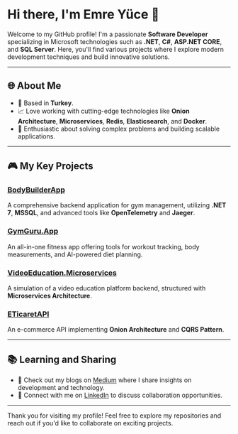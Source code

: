 # Hi there, I'm Emre Yüce 👋

Welcome to my GitHub profile! I'm a passionate **Software Developer** specializing in Microsoft technologies such as **.NET**, **C#**, **ASP.NET CORE**, and **SQL Server**. Here, you'll find various projects where I explore modern development techniques and build innovative solutions.

---

## 🌐 About Me

- 🏡 Based in **Turkey**.
- 📈 Love working with cutting-edge technologies like **Onion Architecture**, **Microservices**, **Redis**, **Elasticsearch**, and **Docker**.
- 🔎 Enthusiastic about solving complex problems and building scalable applications.

---

## 🎮 My Key Projects

### [BodyBuilderApp](https://github.com/emreyuce90/BodyBuilderApp)
A comprehensive backend application for gym management, utilizing **.NET 7**, **MSSQL**, and advanced tools like **OpenTelemetry** and **Jaeger**.

### [GymGuru.App](https://github.com/emreyuce90/GymGuru.App)
An all-in-one fitness app offering tools for workout tracking, body measurements, and AI-powered diet planning.

### [VideoEducation.Microservices](https://github.com/emreyuce90/VideoEducation.Microservices)
A simulation of a video education platform backend, structured with **Microservices Architecture**.

### [ETicaretAPI](https://github.com/emreyuce90/ETicaretAPI)
An e-commerce API implementing **Onion Architecture** and **CQRS Pattern**.

---

## 📚 Learning and Sharing

- 💬 Check out my blogs on [Medium](https://medium.com/@emreyuce9039) where I share insights on development and technology.
- 🔗 Connect with me on [LinkedIn](https://www.linkedin.com/in/mreyuce) to discuss collaboration opportunities.

---


Thank you for visiting my profile! Feel free to explore my repositories and reach out if you'd like to collaborate on exciting projects.

